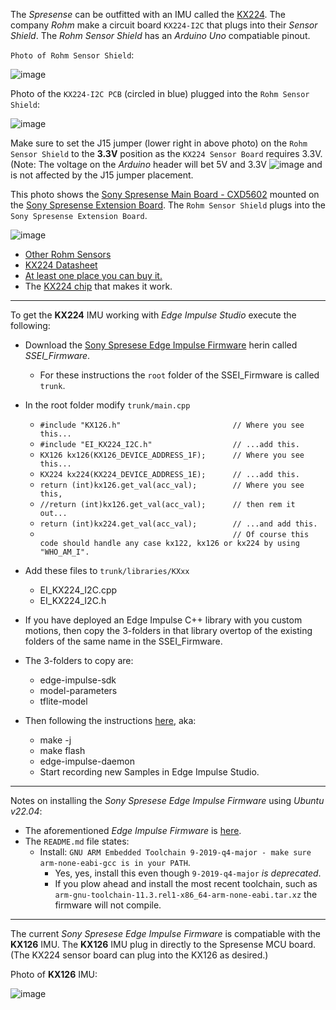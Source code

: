 The *Spresense* can be outfitted with an IMU called the [KX224](https://www.kionix.com/product/KX224-1053). The company *Rohm* make a circuit board `KX224-I2C` that plugs into their *Sensor Shield*. The *Rohm Sensor Shield* has an *Arduino Uno* compatiable pinout.

`Photo of Rohm Sensor Shield`:

![image](https://user-images.githubusercontent.com/92460732/203922775-56c120aa-488a-4c54-96ca-fcccfa726019.png)

Photo of the `KX224-I2C PCB` (circled in blue) plugged into the `Rohm Sensor Shield`:

![image](https://user-images.githubusercontent.com/92460732/203921546-5c068873-12ef-4ac1-8848-b8343dbe0a48.png)

Make sure to set the J15 jumper (lower right in above photo) on the `Rohm Sensor Shield` to the **3.3V** position as the `KX224 Sensor Board` requires 3.3V. (Note: The voltage on the *Arduino* header will bet 5V and 3.3V ![image](https://user-images.githubusercontent.com/92460732/204110604-a53cd2db-9a3e-43e7-b687-75e6162c46bb.png)
 and is not affected by the J15 jumper placement.

This photo shows the [Sony Spresense Main Board - CXD5602](https://www.adafruit.com/product/4419?gclid=CjwKCAiAyfybBhBKEiwAgtB7fnBQHFhblyGEwmhzojUOQMwh49nrxt_EtRr14POoRobWu1Kt64K0sBoCQaEQAvD_BwE) mounted on the [Sony Spresense Extension Board](https://www.adafruit.com/product/4418). The `Rohm Sensor Shield` plugs into the `Sony Spresense Extension Board`.

![image](https://user-images.githubusercontent.com/92460732/203921680-99a83265-0679-4942-8183-ff2327dee265.png)

* [Other Rohm Sensors](https://www.rohm.com/news-detail?news-title=new-sensor-shield-expansion-board&defaultGroupId=false)
* [KX224 Datasheet](https://www.farnell.com/datasheets/2630940.pdf?_ga=2.137977912.964043680.1538082932-1150069825.1507669889)
* [At least one place you can buy it.](https://www.mouser.com/ProductDetail/ROHM-Semiconductor/SENSORSHIELD-EVK-003?qs=wUXugUrL1qz9s9mzyCT18w%3D%3D&gclid=CjwKCAiAyfybBhBKEiwAgtB7fmcR2woWYy7FHlzvMeI8fIAjwQbEIjdbz0PMI0heFxF-g14Esb6nNxoCEn4QAvD_BwE)
* The [KX224 chip](https://www.kionix.com/product/KX224-1053) that makes it work.

<HR>

To get the **KX224** IMU working with *Edge Impulse Studio* execute the following:
* Download the [Sony Spresese Edge Impulse Firmware](https://github.com/edgeimpulse/firmware-sony-spresense) herin called *SSEI_Firmware*.
  * For these instructions the `root` folder of the SSEI_Firmware is called `trunk`.
* In the root folder modify `trunk/main.cpp`
  * `#include "KX126.h"                         // Where you see this...`
  * `#include "EI_KX224_I2C.h"                  // ...add this.`
  * `KX126 kx126(KX126_DEVICE_ADDRESS_1F);      // Where you see this...`
  * `KX224 kx224(KX224_DEVICE_ADDRESS_1E);      // ...add this.`
  * `return (int)kx126.get_val(acc_val);        // Where you see this,`
  * `//return (int)kx126.get_val(acc_val);      // then rem it out...`
  * `return (int)kx224.get_val(acc_val);        // ...and add this.`
  * `                                           // Of course this code should handle any case kx122, kx126 or kx224 by using "WHO_AM_I".`
* Add these files to `trunk/libraries/KXxx`
  * EI_KX224_I2C.cpp
  * EI_KX224_I2C.h

* If you have deployed an Edge Impulse C++ library with you custom motions, then copy the 3-folders in that library overtop of the existing folders of the same name in the SSEI_Firmware.
* The 3-folders to copy are:
  * edge-impulse-sdk
  * model-parameters
  * tflite-model

* Then following the instructions [here](https://github.com/edgeimpulse/firmware-sony-spresense), aka:
  * make -j
  * make flash
  * edge-impulse-daemon 
  * Start recording new Samples in Edge Impulse Studio.

<HR>
 
Notes on installing the *Sony Spresese Edge Impulse Firmware* using *Ubuntu v22.04*:
* The aforementioned *Edge Impulse Firmware* is [here](https://github.com/edgeimpulse/firmware-sony-spresense).
* The `README.md` file states:
  * Install: `GNU ARM Embedded Toolchain 9-2019-q4-major - make sure arm-none-eabi-gcc is in your PATH`.
    * Yes, yes, install this even though `9-2019-q4-major` *is deprecated*.
    * If you plow ahead and install the most recent toolchain, such as `arm-gnu-toolchain-11.3.rel1-x86_64-arm-none-eabi.tar.xz` the firmware will not compile.
    
<HR>

The current *Sony Spresese Edge Impulse Firmware* is compatiable with the **KX126** IMU. The **KX126** IMU plug in directly to the Spresense MCU board. (The KX224 sensor board can plug into the KX126 as desired.)

Photo of **KX126** IMU:

![image](https://user-images.githubusercontent.com/92460732/203925582-caeb6209-0707-43ea-94be-a81e7adab87c.png)
